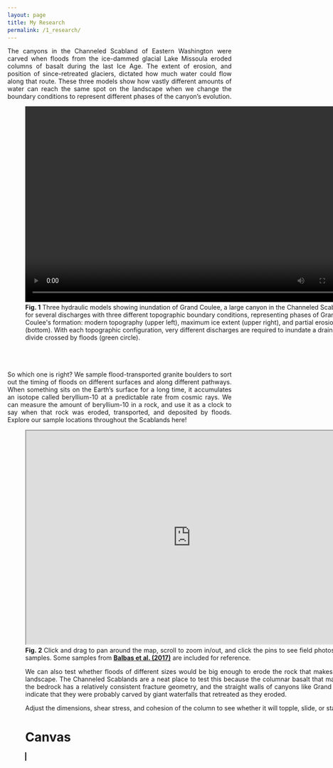 ```yaml
---
layout: page
title: My Research
permalink: /1_research/
---
```


<html>
<head>
<style>
</style>
</head>
<body>

<p style="text-align:justify"> The canyons in the Channeled Scabland of Eastern Washington were carved when floods from the ice-dammed glacial Lake Missoula eroded columns of basalt during the last Ice Age. The extent of erosion, and position of since-retreated glaciers, dictated how much water could flow along that route. These three models show how vastly different amounts of water can reach the same spot on the landscape when we change the boundary conditions to represent different phases of the canyon’s evolution.
</p>

<figure style="width:740px;height:580px">
		<video width="740" height="440" controls>
			<source src="/assets/videos/GC_anuga.mp4" type="video/mp4">
			Your browser does not support the video tag.
		</video> 
	<figcaption><b>Fig. 1</b> Three hydraulic models showing inundation of Grand Coulee, a large canyon in the Channeled Scablands, for several discharges with three different topographic boundary conditions, representing phases of Grand Coulee's formation: modern topography (upper left), maximum ice extent (upper right), and partial erosion (bottom). With each topographic configuration, very different discharges are required to inundate a drainage divide crossed by floods (green circle).</figcaption>
</figure>

<p style="text-align:justify"> So which one is right? We sample flood-transported granite boulders to sort out the timing of floods on different surfaces and along different pathways. When something sits on the Earth’s surface for a long time, it accumulates an isotope called beryllium-10 at a predictable rate from cosmic rays. We can measure the amount of beryllium-10 in a rock, and use it as a clock to say when that rock was eroded, transported, and deposited by floods. Explore our sample locations throughout the Scablands here!
</p>

<p style="text-align:justify"> 
<figure alt="Google Maps link" style="width:740px;height:640px">
<iframe src="https://www.google.com/maps/d/u/0/embed?mid=1qJa_qHb52JfgC1wwAcMDa_GWHLKectq_" width="740" height="480"></iframe>
<figcaption style ="text-align:justify">
	<b>Fig. 2 </b>Click and drag to pan around the map, scroll to zoom in/out, and click the pins to see field photos of our samples. Some samples from <a href=" https://iafi.org/iafi/wp-content/uploads/Balbas2017-Missoula-Flood-Chronology.pdf"><b>Balbas et al. (2017)</b></a> are included for reference.
	</figcaption> 
	
<p style="text-align:justify">We can also test whether floods of different sizes would be big enough to erode the rock that makes up the landscape. The Channeled Scablands are a neat place to test this because the columnar basalt that makes up the bedrock has a relatively consistent fracture geometry, and the straight walls of canyons like Grand Coulee indicate that they were probably carved by giant waterfalls that retreated as they eroded.
</p>

<p style="text-align:justify">
<style>
		canvas {border: 1px solid black;}
</style>

<figcaption style ="text-align:justify">Adjust the dimensions, shear stress, and cohesion of the column to see whether it will topple, slide, or stay put
</figcaption> 


<h1>Canvas</h1>
<canvas width="200" height="200" id="myCanvas"></canvas>
    <script>
		var canvas = document.getElementByID("myCanvas");
		var ctx = canvas.getContext("2d");
		
		ctx.fillStyle = "rgb(200, 0, 200)";
		ctx.fillRect(50, 40, 100, 30);
		ctx.fillRect(50, 40, 100, 30);
    </script>
</p>


<p style="text-align:justify">Another big question is: what did the landscape look like before it was altered by erosion from big floods? If we want to model floods on topography similar to what they would have encountered, rather than the modern landscape, we need to make some assumptions about what that prior landscape looked like--which is hard to do when it’s gone! Luckily, many landscapes contain clues to help us reconstruct prior land surfaces over which we can run our hydraulic models of early floods.
	<figure alt="Canyon diagrams" style="width:740px;height:400px;margin-right:15px;float:left;padding-right:20px;padding-bottom:10px">
		<img src="/assets/images/flood1.jpg">
	</figure>
</p>

<p style="text-align:justify">In the Channeled Scablands, we use hanging tributaries to interpolate a pre-incision valley. In northern Norway, the canyon is so narrow we can just connect the banks. On Mars, terraces from successive waves of incision tell us the elevation of the channel floor at different times.
</p>

</body>
</html>